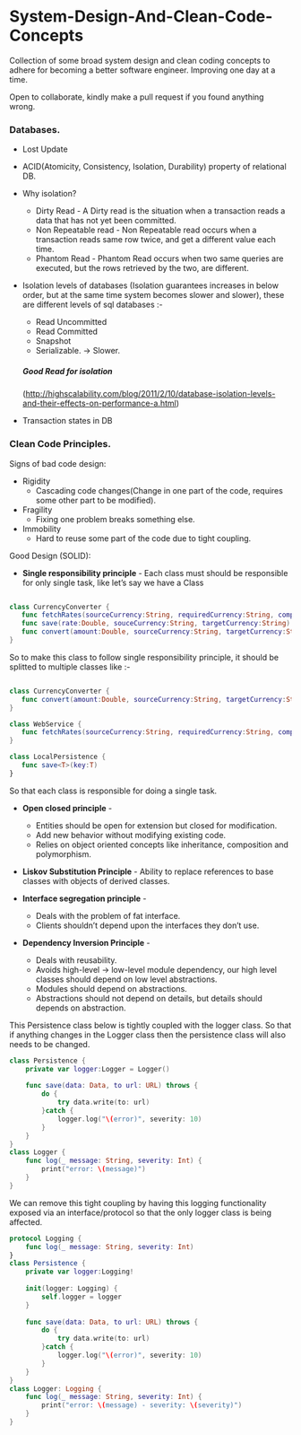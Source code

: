 # System-Design-And-Clean-Code-Concepts
Collection of some broad system design and clean coding concepts to adhere for becoming a better software engineer.
Improving one day at a time.

Open to collaborate, kindly make a pull request if you found anything wrong.

### Databases.

* Lost Update
* ACID(Atomicity, Consistency, Isolation, Durability) property of relational DB.
* Why isolation?
    * Dirty Read - A Dirty read is the situation when a transaction reads a data that has not yet been committed. 
    * Non Repeatable read - Non Repeatable read occurs when a transaction reads same row twice, and get a different value each time.
    * Phantom Read - Phantom Read occurs when two same queries are executed, but the rows retrieved by the two, are different.
* Isolation levels of databases (Isolation guarantees increases in below order, but at the same time system becomes slower and slower), these are different levels of sql databases :-
    * Read Uncommitted 
    * Read Committed 
    * Snapshot
    * Serializable. -> Slower.
    
    ##### Good Read for isolation
    (http://highscalability.com/blog/2011/2/10/database-isolation-levels-and-their-effects-on-performance-a.html)

* Transaction states in DB

### Clean Code Principles.

Signs of bad code design:
* Rigidity
    * Cascading code changes(Change in one part of the code, requires some other part to be modified).
* Fragility
    * Fixing one problem breaks something else.
* Immobility
    * Hard to reuse some part of the code due to tight coupling.
    
Good Design (SOLID):
* **Single responsibility principle** - Each class must should be responsible for only single task, like let’s say we have a Class

```swift

class CurrencyConverter { 
   func fetchRates(sourceCurrency:String, requiredCurrency:String, completionBlock:@escaping (Double, Error?)->Void) {}
   func save(rate:Double, souceCurrency:String, targetCurrency:String) throws {}
   func convert(amount:Double, sourceCurrency:String, targetCurrency:String) -> Double {}
}

``` 

So to make this class to follow single responsibility principle, it should be splitted  to multiple classes like :-

```swift

class CurrencyConverter { 
   func convert(amount:Double, sourceCurrency:String, targetCurrency:String) -> Double {}
}

class WebService { 
   func fetchRates(sourceCurrency:String, requiredCurrency:String, completionBlock:@escaping (Double, Error?)->Void) {}
} 

class LocalPersistence { 
   func save<T>(key:T) 
}

```

So that each class is responsible for doing a single task.
   
* **Open closed principle** - 
  * Entities should be open for extension but closed for modification.
  * Add new behavior without modifying existing code.
  * Relies on object oriented concepts like inheritance, composition and polymorphism.
  
* **Liskov Substitution Principle** - Ability to replace references to base classes with objects of derived classes.
* **Interface segregation principle**  - 
  * Deals with the problem of fat interface.
  * Clients shouldn’t depend upon the interfaces they don’t use.
  
* **Dependency Inversion Principle** - 
  * Deals with reusability.
  * Avoids high-level -> low-level module dependency,  our high level classes should depend on low level abstractions.
  * Modules should depend on abstractions.
  * Abstractions should not depend on details, but details should depends on abstraction.
  
This Persistence class below is tightly coupled with the logger class. So that if anything changes in the Logger class then the persistence class will also needs to be changed.

```swift
class Persistence {
    private var logger:Logger = Logger()
    
    func save(data: Data, to url: URL) throws {
        do {
            try data.write(to: url)
        }catch {
            logger.log("\(error)", severity: 10)
        }
    }
}
class Logger {
    func log(_ message: String, severity: Int) {
        print("error: \(message)")
    }
}
```

We can remove this tight coupling by having this logging functionality exposed via an interface/protocol so that the only logger class is being affected.

```swift
protocol Logging {
    func log(_ message: String, severity: Int)
}
class Persistence {
    private var logger:Logging!
    
    init(logger: Logging) {
        self.logger = logger
    }
    
    func save(data: Data, to url: URL) throws {
        do {
            try data.write(to: url)
        }catch {
            logger.log("\(error)", severity: 10)
        }
    }
}
class Logger: Logging {
    func log(_ message: String, severity: Int) {
        print("error: \(message) - severity: \(severity)")
    }
}
```



